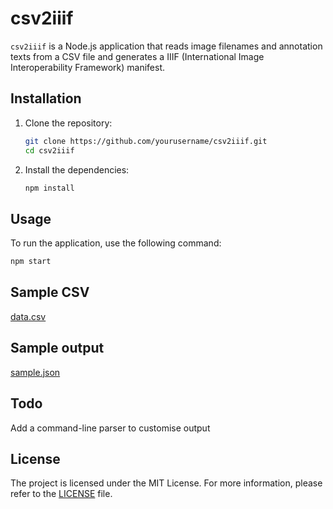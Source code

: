 # csv2iiif

`csv2iiif` is a Node.js application that reads image filenames and annotation texts from a CSV file and generates a IIIF (International Image Interoperability Framework) manifest.


## Installation

1. Clone the repository:
    ```sh
    git clone https://github.com/yourusername/csv2iiif.git
    cd csv2iiif
    ```

2. Install the dependencies:
    ```sh
    npm install
    ```

## Usage

To run the application, use the following command:
```sh
npm start
```

## Sample CSV

[data.csv](https://github.com/jptmoore/csv2iiif/blob/main/examples/data.csv)

## Sample output

[sample.json](https://gist.githubusercontent.com/jptmoore/6b357f2c0a7b58d480126463a50f1d7e/raw/48abb5cd16c280d053d81687d8f77345d1c9ba1a/sample.json)

## Todo

Add a command-line parser to customise output

## License

The project is licensed under the MIT License. For more information, please refer to the [LICENSE](https://github.com/yourusername/csv2iiif/blob/main/LICENSE) file.